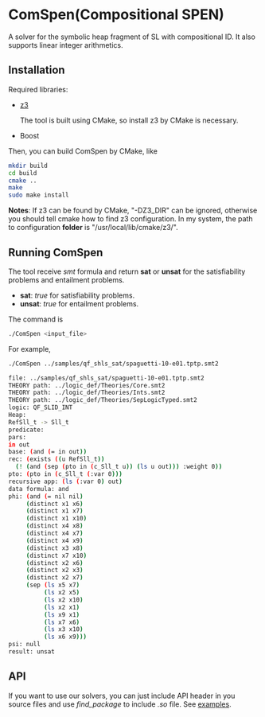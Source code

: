 # ComSpen(Compositional SPEN)
A solver for the symbolic heap fragment of SL with compositional ID. It also supports linear integer arithmetics.

## Installation
Required libraries:
- [z3](https://github.com/Z3Prover/z3/blob/master/README-CMake.md)

  The tool is built using CMake, so install z3 by CMake is necessary.
- Boost

Then, you can build ComSpen by CMake, like
```sh
mkdir build
cd build
cmake ..
make
sudo make install
```
**Notes**: If z3 can be found by CMake, "-DZ3_DIR" can be ignored, otherwise you should tell cmake how to find z3 configuration. In my system, the path to configuration **folder** is "/usr/local/lib/cmake/z3/".

## Running ComSpen
The tool receive *smt* formula and return **sat** or **unsat** for the satisfiability problems and entailment problems.
- **sat**: *true* for satisfiability problems.
- **unsat**: *true* for entailment problems.

The command is
```sh
./ComSpen <input_file>
```
For example,
```sh
./ComSpen ../samples/qf_shls_sat/spaguetti-10-e01.tptp.smt2

file: ../samples/qf_shls_sat/spaguetti-10-e01.tptp.smt2
THEORY path: ../logic_def/Theories/Core.smt2
THEORY path: ../logic_def/Theories/Ints.smt2
THEORY path: ../logic_def/Theories/SepLogicTyped.smt2
logic: QF_SLID_INT
Heap: 
RefSll_t -> Sll_t
predicate: 
pars: 
in out 
base: (and (= in out))
rec: (exists ((u RefSll_t))
  (! (and (sep (pto in (c_Sll_t u)) (ls u out))) :weight 0))
pto: (pto in (c_Sll_t (:var 0)))
recursive app: (ls (:var 0) out)
data formula: and
phi: (and (= nil nil)
     (distinct x1 x6)
     (distinct x1 x7)
     (distinct x1 x10)
     (distinct x4 x8)
     (distinct x4 x7)
     (distinct x4 x9)
     (distinct x3 x8)
     (distinct x7 x10)
     (distinct x2 x6)
     (distinct x2 x3)
     (distinct x2 x7)
     (sep (ls x5 x7)
          (ls x2 x5)
          (ls x2 x10)
          (ls x2 x1)
          (ls x9 x1)
          (ls x7 x6)
          (ls x3 x10)
          (ls x6 x9)))
psi: null
result: unsat
```

## API
If you want to use our solvers, you can just include API header in you source files and use *find_package* to include *.so* file. See [examples](examples/).
